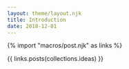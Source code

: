 ```yaml
---
layout: theme/layout.njk
title: Introduction
date: 2018-12-01
---
```


{% import "macros/post.njk" as links %}

{{ links.posts(collections.ideas) }}
